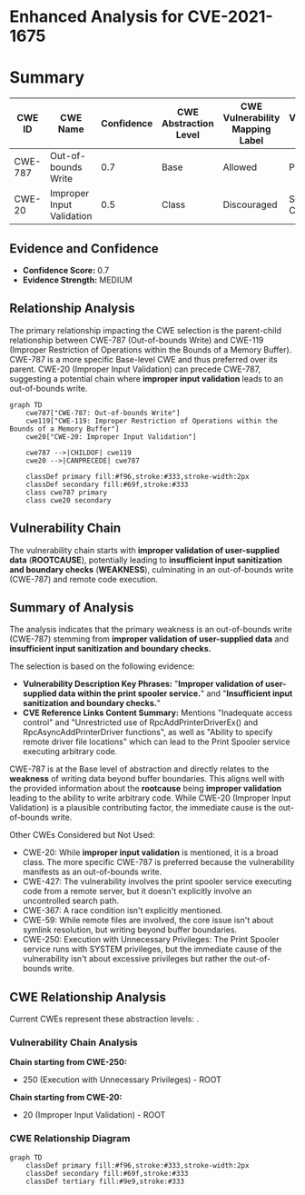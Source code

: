 # Enhanced Analysis for CVE-2021-1675

# Summary
| CWE ID | CWE Name | Confidence | CWE Abstraction Level | CWE Vulnerability Mapping Label | CWE-Vulnerability Mapping Notes |
|---|---|---|---|---|---|
| CWE-787 | Out-of-bounds Write | 0.7 | Base | Allowed | Primary CWE |
| CWE-20 | Improper Input Validation | 0.5 | Class | Discouraged | Secondary Candidate |

## Evidence and Confidence

*   **Confidence Score:** 0.7
*   **Evidence Strength:** MEDIUM

## Relationship Analysis
The primary relationship impacting the CWE selection is the parent-child relationship between CWE-787 (Out-of-bounds Write) and CWE-119 (Improper Restriction of Operations within the Bounds of a Memory Buffer). CWE-787 is a more specific Base-level CWE and thus preferred over its parent. CWE-20 (Improper Input Validation) can precede CWE-787, suggesting a potential chain where **improper input validation** leads to an out-of-bounds write.

```mermaid
graph TD
    cwe787["CWE-787: Out-of-bounds Write"]
    cwe119["CWE-119: Improper Restriction of Operations within the Bounds of a Memory Buffer"]
    cwe20["CWE-20: Improper Input Validation"]
    
    cwe787 -->|CHILDOF| cwe119
    cwe20 -->|CANPRECEDE| cwe787
    
    classDef primary fill:#f96,stroke:#333,stroke-width:2px
    classDef secondary fill:#69f,stroke:#333
    class cwe787 primary
    class cwe20 secondary
```

## Vulnerability Chain
The vulnerability chain starts with **improper validation of user-supplied data** (**ROOTCAUSE**), potentially leading to **insufficient input sanitization and boundary checks** (**WEAKNESS**), culminating in an out-of-bounds write (CWE-787) and remote code execution.

## Summary of Analysis
The analysis indicates that the primary weakness is an out-of-bounds write (CWE-787) stemming from **improper validation of user-supplied data** and **insufficient input sanitization and boundary checks.**

The selection is based on the following evidence:

*   **Vulnerability Description Key Phrases:** "**Improper validation of user-supplied data within the print spooler service.**" and "**Insufficient input sanitization and boundary checks.**"
*   **CVE Reference Links Content Summary:** Mentions "Inadequate access control" and "Unrestricted use of RpcAddPrinterDriverEx() and RpcAsyncAddPrinterDriver functions", as well as "Ability to specify remote driver file locations" which can lead to the Print Spooler service executing arbitrary code.

CWE-787 is at the Base level of abstraction and directly relates to the **weakness** of writing data beyond buffer boundaries. This aligns well with the provided information about the **rootcause** being **improper validation** leading to the ability to write arbitrary code. While CWE-20 (Improper Input Validation) is a plausible contributing factor, the immediate cause is the out-of-bounds write.

Other CWEs Considered but Not Used:

*   CWE-20: While **improper input validation** is mentioned, it is a broad class. The more specific CWE-787 is preferred because the vulnerability manifests as an out-of-bounds write.
*   CWE-427: The vulnerability involves the print spooler service executing code from a remote server, but it doesn't explicitly involve an uncontrolled search path.
*   CWE-367: A race condition isn't explicitly mentioned.
*   CWE-59: While remote files are involved, the core issue isn't about symlink resolution, but writing beyond buffer boundaries.
*   CWE-250: Execution with Unnecessary Privileges: The Print Spooler service runs with SYSTEM privileges, but the immediate cause of the vulnerability isn't about excessive privileges but rather the out-of-bounds write.


## CWE Relationship Analysis

Current CWEs represent these abstraction levels: .


### Vulnerability Chain Analysis

**Chain starting from CWE-250:**
- 250 (Execution with Unnecessary Privileges) - ROOT


**Chain starting from CWE-20:**
- 20 (Improper Input Validation) - ROOT



### CWE Relationship Diagram

```mermaid
graph TD
    classDef primary fill:#f96,stroke:#333,stroke-width:2px
    classDef secondary fill:#69f,stroke:#333
    classDef tertiary fill:#9e9,stroke:#333
```